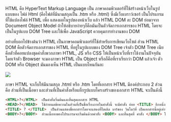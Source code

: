 HTML คือ HyperText Markup Language เป็น ภาษาคอมพิวเตอร์ที่ใช้สร้างหน้าเว็บในรูปแบบของ ไฟล์ Html (คือไฟล์ที่มีนามสกุลเป็น .htm หรือ .html) ซึ่งมีเว็บเบราว์เซอร์ เป็นโปรแกรมที่ใช้แปลงไฟล์ HTML เพื่อ แสดงผลในรูปของหน้าเว็บ แล้ว HTML DOM ละ DOM ย่อมาจาก Document Object Model ถ้าให้อธิบายง่ายๆก็คือมันเป็นตัวจัดการเอกสารของ HTML โดยจะเป็นในรูปแบบ DOM Tree และใช้เพื่อ JavaScript ควบคุมการทำงานของ DOM


อย่างที่บอกไปข้างต้นว่า HTML เป็นภาษาคอมพิวเตอร์ที่ใช้สำหรับการเขียนเว็บไซต์ ส่วน HTML DOM คือตัวจัดการเอกสารของ HTML ที่อยู่ในรูปแบบของ DOM Tree เจ้าตัว DOM Tree เนียคือตัวที่คอยแปลงชุดคำสั่งพวกภาษา HTML, JS หรือ CSS ให้เป็นหน้าเว็บที่เราใช้งานในปัจจุบันโดยเจ้าตัว Browser จะมองภาษา HTML เป็น Object หรือก็คือที่เราเรียกว่า DOM  แล้วเจ้า ตัว DOM หรือ Object มันมองเห็น HTML เป็นแบบไหนกันละ

<img src="https://www.mindphp.com/images/2022/08/domtree.jpg">

ภาษา HTML จะเก็บให้มีนามสกุล .html หรือ .htm โดยที่เอกสาร HTML มีองค์ประกอบ 2 ส่วน คือ ส่วนที่เป็นเนื้อหา และส่วนที่เป็นคำสั่งหรือแท็กรูปแบบโครงสร้างของเอกสาร HTML จะเป็นดังนี้

```html
<HTML>?</HTML>	เป็นคำสั่งเริ่มต้นและสิ้นสุดเอกสาร HTML
<HEAD>?</HEAD>	ใช้กำหนดข้อความในส่วนที่เป็นชื่อเรื่องภายในคำสั่งนี้ จะมีคำสั่ง ย่อย <TITLE> อีกหนึ่งคำสั่ง
<TITLE> ? </TITLE>	เป็นส่วนแสดงชื่ออกสารโดยจะแสดงที่ไตเติล บาร์ของ วินโดว์ที่ เปิดเอกสารนี้อยู่เท่านั้น
<BODY>?</BODY>	ส่วนเนื้อหาของโปรแกรมจะเริ่มต้นด้วยคำสั่ง <BODY> และสิ้นสุดที่ คำสั่ง </BODY> ในระหว่างคำสั่งทั้งสองนี้จะมีส่วนแท็กต่างๆมากมาย
```
